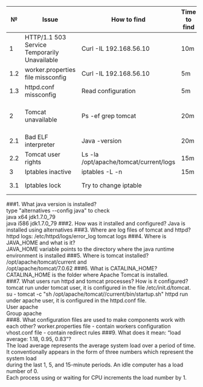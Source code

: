 | №   | Issue                                        | How to find                            | Time to find  | How to fix                                              | Time to fix |
|-----|----------------------------------------------|----------------------------------------|---------------|---------------------------------------------------------|-------------|
| 1   | HTTP/1.1 503 Service Temporarily Unavailable | Curl -IL 192.168.56.10                 | 10m           | Steps 1.2, 1.3 2                                        | 2h          |
| 1.2 | worker.properties file missconfig            | Curl -IL 192.168.56.10                 | 5m            | Change workers names and ip adress                      | 10m         |
| 1.3 | httpd.conf missconfig                        | Read configuration                     | 5m            | Delete unwanted redirect                                | 5m          |
| 2   | Tomcat unavailable                           | Ps -ef  grep tomcat                   | 20m           | Change logs permissions(step 2.2),repair java(step 2.1) | 1h          |
| 2.1 | Bad ELF interpreter                          | Java -version                          | 20m           | alternatives --config java                              | 10m         |
| 2.2 | Tomcat user rights                           | Ls -la /opt/apache/tomcat/current/logs | 15m           | Chown tomcat:tomcat                                     | 15m         |
| 3   | Iptables inactive                            | iptables -L -n                         | 15m           | Change configuration                                    | 1h          |
| 3.1 | Iptables lock                                | Try to change iptable                  |               | chattr -i /etc/sysconfig/iptables                       | 30m         |  

###1. What java version is installed?  
type "alternatives --config java" to check  
java x64 jdk1.7.0_79  
java i586 jdk1.7.0_79
###2. How was it installed and configured?
Java is installed using alternatives
###3. Where are log files of tomcat and httpd?
httpd logs: /etc/httpd/logs/error_log
tomcat logs 
###4. Where is JAVA_HOME and what is it?  
JAVA_HOME variable points to the directory where the java runtime environment is installed
###5. Where is tomcat installed?  
/opt/apache/tomcat/current and  
/opt/apache/tomcat/7.0.62
###6. What is CATALINA_HOME?  
CATALINA_HOME is the folder where Apache Tomcat is installed.  
###7. What users run httpd and tomcat processes? How is it configured?
tomcat run under tomcat user, it is configured in the file /etc/init.d/tomcat.  
su - tomcat -c "sh /opt/apache/tomcat//current/bin/startup.sh"
httpd run under apache user, it is configured in the httpd.conf file.  
User apache  
Group apache  
###8. What configuration files are used to make components work with each other?
worker.properties file - contain workers configuration  
vhost.conf file - contain redirect rules
###9. What does it mean: “load average: 1.18, 0.95, 0.83”?  
The load average represents the average system load over a period of time.  
It conventionally appears in the form of three numbers which represent the system load  
during the last 1, 5, and 15-minute periods.
An idle computer has a load number of 0.  
Each process using or waiting for CPU increments the load number by 1.
